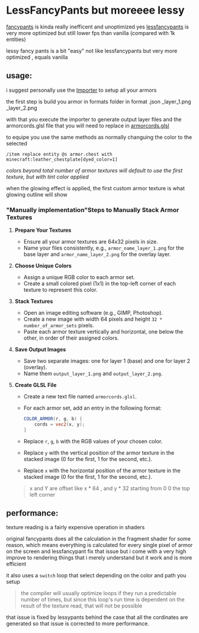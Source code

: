 # LessFancyPants but moreeee lessy

[fancypants](https://github.com/Ancientkingg/fancyPants) is kinda really inefficent and unoptimized yes
[lessfancypants](https://github.com/Godlander/lessfancypants) is very more optimized but still lower fps than vanilla
(compared with 1k entities)

lessy fancy pants is a bit "easy" not like lessfancypants but very more optimized , equals vanilla

## usage:

i suggest personally use the [Importer](./Lessypants/importer.py) to setup all your armors

the first step is build you armor in formats folder in format <name>.json <name>_layer_1.png <name>_layer_2.png

with that you execute the importer to generate output layer files and the armorcords.glsl file that you will need to replace in
[armorcords.glsl](./assets//minecraft//shaders//include//armorcords.glsl)

to equipe you use the same methods as normally changuing the color to the selected

`/item replace entity @s armor.chest with minecraft:leather_chestplate[dyed_color=1]`

*colors beyond total number of armor textures will default to use the first texture, but with tint color applied*

when the glowing effect is applied, the first custom armor texture is what glowing outline will show

### "Manually implementation"Steps to Manually Stack Armor Textures

1. **Prepare Your Textures**
   - Ensure all your armor textures are 64x32 pixels in size.
   - Name your files consistently, e.g., `armor_name_layer_1.png` for the base layer and `armor_name_layer_2.png` for the overlay layer.

2. **Choose Unique Colors**
   - Assign a unique RGB color to each armor set.
   - Create a small colored pixel (1x1) in the top-left corner of each texture to represent this color.

3. **Stack Textures**
   - Open an image editing software (e.g., GIMP, Photoshop).
   - Create a new image with width 64 pixels and height `32 * number_of_armor_sets` pixels.
   - Paste each armor texture vertically and horizontal, one below the other, in order of their assigned colors.

4. **Save Output Images**
   - Save two separate images: one for layer 1 (base) and one for layer 2 (overlay).
   - Name them `output_layer_1.png` and `output_layer_2.png`.

5. **Create GLSL File**
   - Create a new text file named `armorcords.glsl`.
   - For each armor set, add an entry in the following format:

     ```glsl
     COLOR_ARMOR(r, g, b) {
         cords = vec2(x, y);
     }
     ```

   - Replace `r`, `g`, `b` with the RGB values of your chosen color.
   - Replace `y` with the vertical position of the armor texture in the stacked image (0 for the first, 1 for the second, etc.).
   - Replace `x` with the horizontal position of the armor texture in the stacked image (0 for the first, 1 for the second, etc.).

   > x and Y are offset like x * 64 , and y * 32 starting from 0 0 the top left corner

## performance:

texture reading is a fairly expensive operation in shaders

original fancypants does all the calculation in the fragment shader for some reason, which means everything is calculated for every single pixel of armor on the screen and lessfancypant fix that issue but i come with a very high improve to rendering things
that i merely understand but it work and is more efficient

it also uses a `switch` loop that select depending on the color and path you setup

> the compiler will usually optimize loops if they run a predictable number of times, but since this loop's run time is dependent on the result of the texture read, that will not be possible

that issue is fixed by lessypants behind the case that all the cordinates are generated so that issue is corrected to more performance.